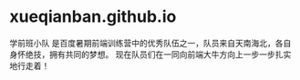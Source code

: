 # xueqianban.github.io

学前班小队 是百度暑期前端训练营中的优秀队伍之一，队员来自天南海北，各自身怀绝技，拥有共同的梦想。
现在队员们在一同向前端大牛方向上一步一步扎实地行走着！
